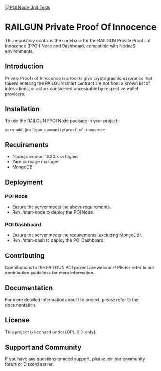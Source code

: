 [![POI Node Unit Tests](https://github.com/Railgun-Community/private-proof-of-innocence/actions/workflows/poi-node-unit-tests.yml/badge.svg?branch=main)](https://github.com/Railgun-Community/private-proof-of-innocence/actions)

# RAILGUN Private Proof Of Innocence

This repository contains the codebase for the RAILGUN Private Proofs of Innocence (PPOI) Node and Dashboard, compatible with NodeJS environments.

## Introduction

Private Proofs of Innocence is a tool to give cryptographic assurance that tokens entering the RAILGUN smart contract are not from a known list of interactions, or actors considered undesirable by respective wallet providers.

## Installation

To use the RAILGUN PPOI Node package in your project:

```bash
yarn add @railgun-community/proof-of-innocence
```

## Requirements

- Node.js version 16.20.x or higher
- Yarn package manager
- MongoDB

## Deployment

### POI Node

- Ensure the server meets the above requirements.
- Run ./start-node to deploy the POI Node.

### POI Dashboard

- Ensure the server meets the requirements (excluding MongoDB).
- Run ./start-dash to deploy the POI Dashboard.

## Contributing

Contributions to the RAILGUN POI project are welcome! Please refer to our contribution guidelines for more information.

## Documentation

For more detailed information about the project, please refer to the documentation.

## License

This project is licensed under [GPL-3.0-only].

## Support and Community

If you have any questions or need support, please join our community forum or Discord server.
